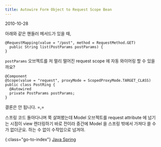 ```yaml
---
title: Autowire Form Object to Request Scope Bean
---
```


2010-10-28

아래와 같은 핸들러 메서드가 있을 때,

    @RequestMapping(value = "/post", method = RequestMethod.GET)
      public String list(PostParams postParams) {
    }

`postParams` 오브젝트를 저 멀리 떨어진 request scope 에 자동 와이어링 할 수 있을까요?

    @Component
    @Scope(value = "request", proxyMode = ScopedProxyMode.TARGET_CLASS)
    public class PostRing {
      @Autowired
      private PostParams postParams;
    }

결론은 안 됩니다. =,=

스프링 코드 돌아다니며 쭉 살펴봤는데 Model 오브젝트를 request attribute 에 넘기는 시점이 view 렌더링하기 바로 전이라
중간에 Model 을 스프링 밖에서 가져다 쓸 수가 없더군요.
하는 수 없이 수작업으로 넘겨야.


{:class="go-to-index"}
[Java Spring](index)
